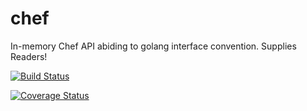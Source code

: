chef
====

In-memory Chef API abiding to golang interface convention. Supplies Readers!

[![Build Status](https://drone.io/github.com/go-chef/chef/status.png)](https://drone.io/github.com/go-chef/chef/latest)

[![Coverage Status](https://img.shields.io/coveralls/go-chef/chef.svg)](https://coveralls.io/r/go-chef/chef?branch=master)
